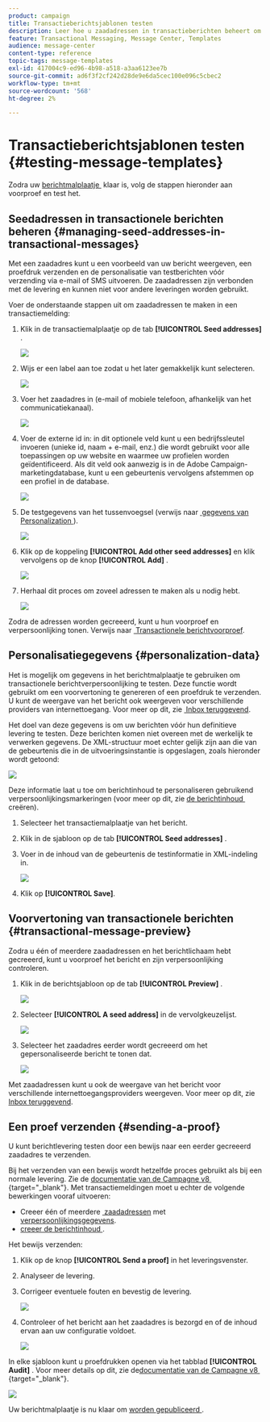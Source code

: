 ```yaml
---
product: campaign
title: Transactieberichtsjablonen testen
description: Leer hoe u zaadadressen in transactieberichten beheert om deze in Adobe Campaign Classic voor te vertonen en te testen
feature: Transactional Messaging, Message Center, Templates
audience: message-center
content-type: reference
topic-tags: message-templates
exl-id: 417004c9-ed96-4b98-a518-a3aa6123ee7b
source-git-commit: ad6f3f2cf242d28de9e6da5cec100e096c5cbec2
workflow-type: tm+mt
source-wordcount: '568'
ht-degree: 2%

---
```


# Transactieberichtsjablonen testen {#testing-message-templates}



Zodra uw [&#x200B; berichtmalplaatje &#x200B;](../../message-center/using/creating-the-message-template.md) klaar is, volg de stappen hieronder aan voorproef en test het.

## Seedadressen in transactionele berichten beheren {#managing-seed-addresses-in-transactional-messages}

Met een zaadadres kunt u een voorbeeld van uw bericht weergeven, een proefdruk verzenden en de personalisatie van testberichten vóór verzending via e-mail of SMS uitvoeren. De zaadadressen zijn verbonden met de levering en kunnen niet voor andere leveringen worden gebruikt.

Voer de onderstaande stappen uit om zaadadressen te maken in een transactiemelding:

1. Klik in de transactiemalplaatje op de tab **[!UICONTROL Seed addresses]** .

   ![](assets/messagecenter_create_seedaddr_001.png)

1. Wijs er een label aan toe zodat u het later gemakkelijk kunt selecteren.

   ![](assets/messagecenter_create_seedaddr_002.png)

1. Voer het zaadadres in (e-mail of mobiele telefoon, afhankelijk van het communicatiekanaal).

   ![](assets/messagecenter_create_seedaddr_003.png)

1. Voer de externe id in: in dit optionele veld kunt u een bedrijfssleutel invoeren (unieke id, naam + e-mail, enz.) die wordt gebruikt voor alle toepassingen op uw website en waarmee uw profielen worden geïdentificeerd. Als dit veld ook aanwezig is in de Adobe Campaign-marketingdatabase, kunt u een gebeurtenis vervolgens afstemmen op een profiel in de database.

   ![](assets/messagecenter_create_seedaddr_003bis.png)

1. De testgegevens van het tussenvoegsel (verwijs naar [&#x200B; gegevens van Personalization &#x200B;](#personalization-data)).

   ![](assets/messagecenter_create_custo_001.png)

   <!--## Creating several seed addresses {#creating-several-seed-addresses}-->
1. Klik op de koppeling **[!UICONTROL Add other seed addresses]** en klik vervolgens op de knop **[!UICONTROL Add]** .

   ![](assets/messagecenter_create_seedaddr_004.png)

   <!--1. Follow the configuration steps for a seed address detailed in the [Creating a seed address](#creating-a-seed-address) section.-->
1. Herhaal dit proces om zoveel adressen te maken als u nodig hebt.

   ![](assets/messagecenter_create_seedaddr_008.png)

Zodra de adressen worden gecreeerd, kunt u hun voorproef en verpersoonlijking tonen. Verwijs naar [&#x200B; Transactionele berichtvoorproef &#x200B;](#transactional-message-preview).

## Personalisatiegegevens {#personalization-data}

Het is mogelijk om gegevens in het berichtmalplaatje te gebruiken om transactionele berichtverpersoonlijking te testen. Deze functie wordt gebruikt om een voorvertoning te genereren of een proefdruk te verzenden. U kunt de weergave van het bericht ook weergeven voor verschillende providers van internettoegang. Voor meer op dit, zie [&#x200B; Inbox teruggevend &#x200B;](../../delivery/using/inbox-rendering.md).

Het doel van deze gegevens is om uw berichten vóór hun definitieve levering te testen. Deze berichten komen niet overeen met de werkelijk te verwerken gegevens. De XML-structuur moet echter gelijk zijn aan die van de gebeurtenis die in de uitvoeringsinstantie is opgeslagen, zoals hieronder wordt getoond:

![](assets/messagecenter_create_custo_006.png)

Deze informatie laat u toe om berichtinhoud te personaliseren gebruikend verpersoonlijkingsmarkeringen (voor meer op dit, zie [&#x200B; de berichtinhoud &#x200B;](../../message-center/using/creating-the-message-template.md#creating-message-content) creëren).

1. Selecteer het transactiemalplaatje van het bericht.

1. Klik in de sjabloon op de tab **[!UICONTROL Seed addresses]** .

1. Voer in de inhoud van de gebeurtenis de testinformatie in XML-indeling in.

   ![](assets/messagecenter_create_custo_001.png)

1. Klik op **[!UICONTROL Save]**.

## Voorvertoning van transactionele berichten  {#transactional-message-preview}

Zodra u één of meerdere zaadadressen en het berichtlichaam hebt gecreeerd, kunt u voorproef het bericht en zijn verpersoonlijking controleren.

1. Klik in de berichtsjabloon op de tab **[!UICONTROL Preview]** .

   ![](assets/messagecenter_preview_001.png)

1. Selecteer **[!UICONTROL A seed address]** in de vervolgkeuzelijst.

   ![](assets/messagecenter_preview_002.png)

1. Selecteer het zaadadres eerder wordt gecreeerd om het gepersonaliseerde bericht te tonen dat.

   ![](assets/messagecenter_create_seedaddr_009.png)

Met zaadadressen kunt u ook de weergave van het bericht voor verschillende internettoegangsproviders weergeven. Voor meer op dit, zie [&#x200B; Inbox teruggevend &#x200B;](../../delivery/using/inbox-rendering.md).

## Een proef verzenden {#sending-a-proof}

U kunt berichtlevering testen door een bewijs naar een eerder gecreeerd zaadadres te verzenden.

Bij het verzenden van een bewijs wordt hetzelfde proces gebruikt als bij een normale levering. Zie de [&#x200B; documentatie van de Campagne v8 &#x200B;](https://experienceleague.adobe.com/docs/campaign/campaign-v8/send/validate/preview-and-proof.html){target="_blank"}. Met transactiemeldingen moet u echter de volgende bewerkingen vooraf uitvoeren:

* Creeer één of meerdere [&#x200B; zaadadressen &#x200B;](#managing-seed-addresses-in-transactional-messages) met [&#x200B; verpersoonlijkingsgegevens &#x200B;](#personalization-data).
* [&#x200B; creeer de berichtinhoud &#x200B;](../../message-center/using/creating-the-message-template.md#creating-message-content).

Het bewijs verzenden:

1. Klik op de knop **[!UICONTROL Send a proof]** in het leveringsvenster.
1. Analyseer de levering.
1. Corrigeer eventuele fouten en bevestig de levering.

   ![](assets/messagecenter_send_proof_001.png)

1. Controleer of het bericht aan het zaadadres is bezorgd en of de inhoud ervan aan uw configuratie voldoet.

   ![](assets/messagecenter_send_proof_002.png)

In elke sjabloon kunt u proefdrukken openen via het tabblad **[!UICONTROL Audit]** . Voor meer details op dit, zie de [&#x200B; documentatie van de Campagne v8 &#x200B;](https://experienceleague.adobe.com/docs/campaign/campaign-v8/send/validate/preview-and-proof.html){target="_blank"}.

![](assets/messagecenter_send_proof_003.png)

Uw berichtmalplaatje is nu klaar om [&#x200B; worden gepubliceerd &#x200B;](../../message-center/using/publishing-message-templates.md).